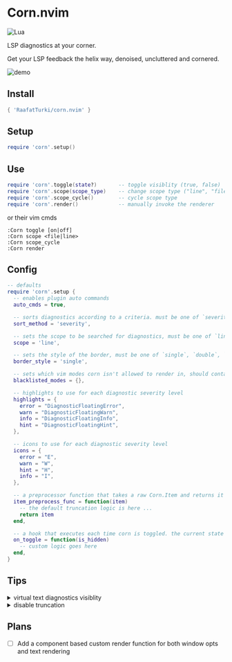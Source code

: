 # Corn.nvim
![Lua](https://img.shields.io/badge/Made%20with%20Lua-blueviolet.svg?style=for-the-badge&logo=lua)

LSP diagnostics at your corner.

Get your LSP feedback the helix way, denoised, uncluttered and cornered.

![demo](https://user-images.githubusercontent.com/16624558/265285866-8257051e-b944-4759-96b7-e5a97587ea21.gif)

## Install
```lua
{ 'RaafatTurki/corn.nvim' }
```

## Setup
```lua
require 'corn'.setup()
```

## Use
```lua
require 'corn'.toggle(state?)       -- toggle visiblity (true, false)
require 'corn'.scope(scope_type)    -- change scope type ("line", "file")
require 'corn'.scope_cycle()        -- cycle scope type
require 'corn'.render()             -- manually invoke the renderer
```
or their vim cmds
```
:Corn toggle [on|off]
:Corn scope <file|line>
:Corn scope_cycle
:Corn render
```

## Config
```lua
-- defaults
require 'corn'.setup {
  -- enables plugin auto commands
  auto_cmds = true,

  -- sorts diagnostics according to a criteria. must be one of `severity`, `severity_reverse`, `column`, `column_reverse`, `line_number` or `line_number_reverse`
  sort_method = 'severity',

  -- sets the scope to be searched for diagnostics, must be one of `line` or `file`
  scope = 'line',

  -- sets the style of the border, must be one of `single`, `double`, `rounded`, `solid`, `shadow` or `none`
  border_style = 'single',

  -- sets which vim modes corn isn't allowed to render in, should contain strings like 'n', 'i', 'v', 'V' .. etc
  blacklisted_modes = {},

  -- highlights to use for each diagnostic severity level
  highlights = {
    error = "DiagnosticFloatingError",
    warn = "DiagnosticFloatingWarn",
    info = "DiagnosticFloatingInfo",
    hint = "DiagnosticFloatingHint",
  },

  -- icons to use for each diagnostic severity level
  icons = {
    error = "E",
    warn = "W",
    hint = "H",
    info = "I",
  },

  -- a preprocessor function that takes a raw Corn.Item and returns it after modification, could be used for truncation or other purposes
  item_preprocess_func = function(item)
    -- the default truncation logic is here ...
    return item
  end,

  -- a hook that executes each time corn is toggled. the current state is provided via `is_hidden`
  on_toggle = function(is_hidden)
    -- custom logic goes here
  end,
}
```

## Tips
<details>
<summary> virtual text diagnostics visiblity </summary>

enable virtual text diagnostics when corn is off and disable it when it's on
```lua
-- ensure virtual_text diags are disabled
vim.diagnostic.config { virtual_text = false }

-- toggle virtual_text diags when corn is toggled
require 'corn'.setup {
  on_toggle = function(is_hidden)
    vim.diagnostic.config({ virtual_text = not vim.diagnostic.config().virtual_text })
  end
}
```
</details>

<details>
<summary> disable truncation </summary>

disable the default truncation which is implemented inside item_preprocess_func
```lua
-- set item_preprocess_func to return the item unmodified
require 'corn'.setup {
  item_preprocess_func = function(item)
    return item
  end
}
```
</details>

## Plans
- [ ] Add a component based custom render function for both window opts and text rendering
